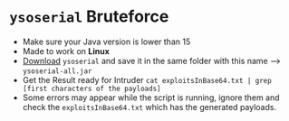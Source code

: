 # `ysoserial` Bruteforce
- Make sure your Java version is lower than 15
- Made to work on **Linux**
- [Download](https://github.com/frohoff/ysoserial/releases/latest/download/ysoserial-all.jar) `ysoserial` and save it in the same folder with this name --> `ysoserial-all.jar`
- Get the Result ready for Intruder `cat exploitsInBase64.txt | grep [first characters of the payloads]`
- Some errors may appear while the script is running, ignore them and check the `exploitsInBase64.txt` which has the generated payloads.
